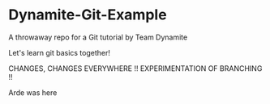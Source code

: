 Dynamite-Git-Example
====================

A throwaway repo for a Git tutorial by Team Dynamite

Let's learn git basics together!

CHANGES, CHANGES EVERYWHERE !!  EXPERIMENTATION OF BRANCHING !!

Arde was here
